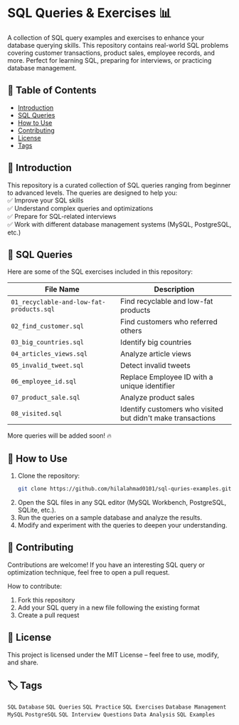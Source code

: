 # SQL Queries & Exercises 📊  

A collection of SQL query examples and exercises to enhance your database querying skills. This repository contains real-world SQL problems covering customer transactions, product sales, employee records, and more. Perfect for learning SQL, preparing for interviews, or practicing database management.  

## 📌 Table of Contents  
- [Introduction](#introduction)  
- [SQL Queries](#sql-queries)  
- [How to Use](#how-to-use)  
- [Contributing](#contributing)  
- [License](#license)  
- [Tags](#tags)  

## 🚀 Introduction  
This repository is a curated collection of SQL queries ranging from beginner to advanced levels. The queries are designed to help you:  
✅ Improve your SQL skills  
✅ Understand complex queries and optimizations  
✅ Prepare for SQL-related interviews  
✅ Work with different database management systems (MySQL, PostgreSQL, etc.)  

## 📂 SQL Queries  
Here are some of the SQL exercises included in this repository:  

| File Name                      | Description |
|--------------------------------|------------------------------------------------|
| `01_recyclable-and-low-fat-products.sql` | Find recyclable and low-fat products |
| `02_find_customer.sql`         | Find customers who referred others |
| `03_big_countries.sql`         | Identify big countries |
| `04_articles_views.sql`        | Analyze article views |
| `05_invalid_tweet.sql`         | Detect invalid tweets |
| `06_employee_id.sql`           | Replace Employee ID with a unique identifier |
| `07_product_sale.sql`          | Analyze product sales |
| `08_visited.sql`               | Identify customers who visited but didn't make transactions |

More queries will be added soon! 🔥  

## 📖 How to Use  
1. Clone the repository:  
   ```sh
   git clone https://github.com/hilalahmad0101/sql-quries-examples.git
2. Open the SQL files in any SQL editor (MySQL Workbench, PostgreSQL, SQLite, etc.).
3. Run the queries on a sample database and analyze the results.
4. Modify and experiment with the queries to deepen your understanding.

## 🤝 Contributing
Contributions are welcome! If you have an interesting SQL query or optimization technique, feel free to open a pull request.

How to contribute:
  1. Fork this repository
  2. Add your SQL query in a new file following the existing format
  3. Create a pull request

## 📜 License
This project is licensed under the MIT License – feel free to use, modify, and share.

## 🏷 Tags  

`SQL` `Database` `SQL Queries` `SQL Practice` `SQL Exercises` `Database Management` `MySQL` `PostgreSQL` `SQL Interview Questions` `Data Analysis` `SQL Examples`
